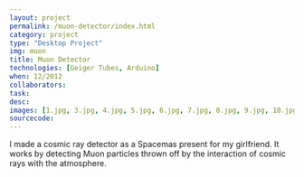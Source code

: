 ```yaml
---
layout: project
permalink: /muon-detector/index.html 
category: project 
type: "Desktop Project" 
img: muon
title: Muon Detector
technologies: [Geiger Tubes, Arduino] 
when: 12/2012
collaborators:
task: 
desc:
images: [1.jpg, 3.jpg, 4.jpg, 5.jpg, 6.jpg, 7.jpg, 8.jpg, 9.jpg, 10.jpg, 11.jpg]
sourcecode: 
---
```


I made a cosmic ray detector as a Spacemas present for my girlfriend. It works by detecting Muon particles thrown off by the interaction of cosmic rays with the atmosphere.